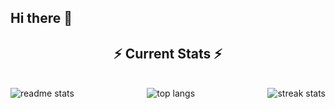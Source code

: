 ## Hi there 👋

  <h2 align="center">⚡ Current Stats ⚡</h2>
<br>
<div align=center>
  <img align="left" src="https://github-readme-stats.vercel.app/api?username=i-am-amrendra&show_icons=true&theme=react&rank_icon=github&border_radius=10" alt="readme stats" />
  <img align="right" src="https://streak-stats.demolab.com/?user=i-am-amrendra&count_private=true&theme=react&border_radius=10" alt="streak stats"/>
  <img align="center" align="center" src="https://github-readme-stats.vercel.app/api/top-langs/?username=i-am-amrendra&hide=HTML&langs_count=8&layout=compact&theme=react&border_radius=10&size_weight=0.5&count_weight=0.5&exclude_repo=github-readme-stats" alt="top langs" />
</div>

  <br/>

<br/><br/>

